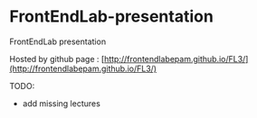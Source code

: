 FrontEndLab-presentation
========================
FrontEndLab presentation

Hosted by github page : [http://frontendlabepam.github.io/FL3/](http://frontendlabepam.github.io/FL3/)

TODO:
- add missing lectures
